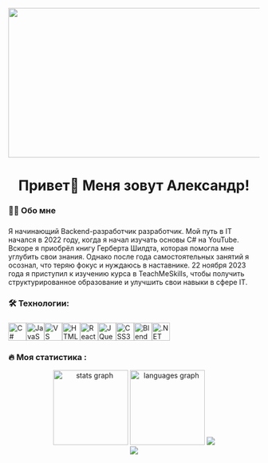 <br clear="both">

<div align="center">
  <img height="300" width="600" src="https://user-images.githubusercontent.com/74038190/225813708-98b745f2-7d22-48cf-9150-083f1b00d6c9.gif"  />
</div>

###

<h1 align="center">Привет👋 Меня зовут Александр!</h1>

###

<h3 align="left">👩‍💻  Обо мне</h3>

###

<p align="left">Я начинающий Backend-разработчик разработчик. Мой путь в IT начался в 2022 году, когда я начал изучать основы C# на YouTube. Вскоре я приобрёл книгу Герберта Шилдта, которая помогла мне углубить свои знания. Однако после года самостоятельных занятий я осознал, что теряю фокус и нуждаюсь в наставнике. 22 ноября 2023 года я приступил к изучению курса в TeachMeSkills, чтобы получить структурированное образование и улучшить свои навыки в сфере IT.</p>

###

<h3 align="left">🛠 Технологии:</h3>

###

<p align="left">
<a href="https://docs.microsoft.com/en-us/dotnet/csharp/" target="_blank" rel="noreferrer"><img src="https://raw.githubusercontent.com/danielcranney/readme-generator/main/public/icons/skills/csharp-colored.svg" width="36" height="36" alt="C#" /></a><a href="https://developer.mozilla.org/en-US/docs/Web/JavaScript" target="_blank" rel="noreferrer"><img src="https://raw.githubusercontent.com/danielcranney/readme-generator/main/public/icons/skills/javascript-colored.svg" width="36" height="36" alt="JavaScript" /></a><a href="https://code.visualstudio.com/" target="_blank" rel="noreferrer"><img src="https://raw.githubusercontent.com/danielcranney/readme-generator/main/public/icons/skills/visualstudiocode.svg" width="36" height="36" alt="VS Code" /></a><a href="https://developer.mozilla.org/en-US/docs/Glossary/HTML5" target="_blank" rel="noreferrer"><img src="https://raw.githubusercontent.com/danielcranney/readme-generator/main/public/icons/skills/html5-colored.svg" width="36" height="36" alt="HTML5" /></a><a href="https://reactjs.org/" target="_blank" rel="noreferrer"><img src="https://raw.githubusercontent.com/danielcranney/readme-generator/main/public/icons/skills/react-colored.svg" width="36" height="36" alt="React" /></a><a href="https://jquery.com/" target="_blank" rel="noreferrer"><img src="https://raw.githubusercontent.com/danielcranney/readme-generator/main/public/icons/skills/jquery-colored.svg" width="36" height="36" alt="JQuery" /></a><a href="https://www.w3.org/TR/CSS/#css" target="_blank" rel="noreferrer"><img src="https://raw.githubusercontent.com/danielcranney/readme-generator/main/public/icons/skills/css3-colored.svg" width="36" height="36" alt="CSS3" /></a><a href="https://www.blender.org/" target="_blank" rel="noreferrer"><img src="https://raw.githubusercontent.com/danielcranney/readme-generator/main/public/icons/skills/blender-colored.svg" width="36" height="36" alt="Blender" /></a><a href="https://dotnet.microsoft.com/en-us/" target="_blank" rel="noreferrer"><img src="https://raw.githubusercontent.com/danielcranney/readme-generator/main/public/icons/skills/dot-net-colored.svg" width="36" height="36" alt=".NET" /></a>
</p>

###

<h3 align="left">🔥   Моя статистика :</h3>

<div align="center">
  <img src="https://github-readme-stats.vercel.app/api?username=egorov163&hide_title=false&hide_rank=false&show_icons=true&include_all_commits=true&count_private=true&disable_animations=false&theme=dracula&locale=ru&hide_border=false&order=1" height="150" alt="stats graph"  />
  <img src="https://github-readme-stats.vercel.app/api/top-langs?username=egorov163&locale=ru&hide_title=false&layout=compact&card_width=350&langs_count=5&theme=dracula&hide_border=false&order=2" height="150" alt="languages graph"  />
  <img src="http://github-profile-summary-cards.vercel.app/api/cards/profile-details?
    username=egorov163&theme=dracula&locale=ru"  />
</div>

<div align="center">
<img src="http://github-profile-summary-cards.vercel.app/api/cards/profile-details?username=egorov163&theme=dracula&locale=ru"  />
</div>

###

